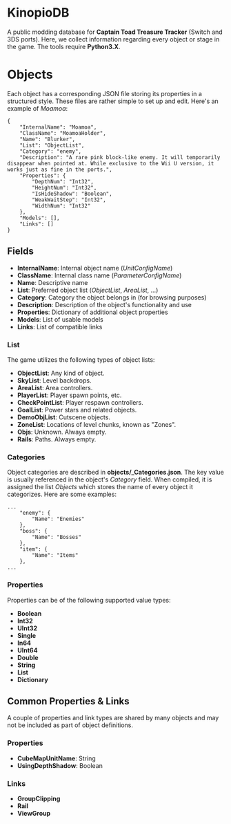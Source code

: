 # KinopioDB
A public modding database for **Captain Toad Treasure Tracker** (Switch and 3DS ports). Here, we collect information regarding every object or stage in the game. The tools require **Python3.X**.

# Objects
Each object has a corresponding JSON file storing its properties in a structured style. These files are rather simple to set up and edit. Here's an example of *Moamoa*:
```
{
    "InternalName": "Moamoa",
    "ClassName": "MoamoaHolder",
    "Name": "Blurker",
    "List": "ObjectList",
    "Category": "enemy",
    "Description": "A rare pink block-like enemy. It will temporarily disappear when pointed at. While exclusive to the Wii U version, it works just as fine in the ports.",
    "Properties": {
        "DepthNum": "Int32",
        "HeightNum": "Int32",
        "IsHideShadow": "Boolean",
        "WeakWaitStep": "Int32",
        "WidthNum": "Int32"
    },
    "Models": [],
    "Links": []
}
```

## Fields
* **InternalName**: Internal object name (*UnitConfigName*)
* **ClassName**: Internal class name (*ParameterConfigName*)
* **Name**: Descriptive name
* **List**: Preferred object list (*ObjectList*, *AreaList*, ...)
* **Category**: Category the object belongs in (for browsing purposes)
* **Description**: Description of the object's functionality and use
* **Properties**: Dictionary of additional object properties
* **Models**: List of usable models
* **Links**: List of compatible links

### List
The game utilizes the following types of object lists:
* **ObjectList**: Any kind of object.
* **SkyList**: Level backdrops.
* **AreaList**: Area controllers.
* **PlayerList**: Player spawn points, etc.
* **CheckPointList**: Player respawn controllers.
* **GoalList**: Power stars and related objects.
* **DemoObjList**: Cutscene objects.
* **ZoneList**: Locations of level chunks, known as "Zones".
* **Objs**: Unknown. Always empty.
* **Rails**: Paths. Always empty.

### Categories
Object categories are described in **objects/_Categories.json**. The key value is usually referenced in the object's *Category* field. When compiled, it is assigned the list *Objects* which stores the name of every object it categorizes. Here are some examples:
```
...
	"enemy": {
		"Name": "Enemies"
	},
	"boss": {
		"Name": "Bosses"
	},
	"item": {
		"Name": "Items"
	},
...
```

### Properties
Properties can be of the following supported value types:
* **Boolean**
* **Int32**
* **UInt32**
* **Single**
* **In64**
* **UInt64**
* **Double**
* **String**
* **List**
* **Dictionary**

## Common Properties & Links
A couple of properties and link types are shared by many objects and may not be included as part of object definitions.

### Properties
* **CubeMapUnitName**: String
* **UsingDepthShadow**: Boolean

### Links
* **GroupClipping**
* **Rail**
* **ViewGroup**